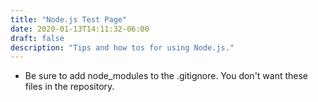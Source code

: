 ```yaml
---
title: "Node.js Test Page"
date: 2020-01-13T14:11:32-06:00
draft: false
description: "Tips and how tos for using Node.js."
---
```


* Be sure to add node_modules to the .gitignore. You don't want these files in the repository.
